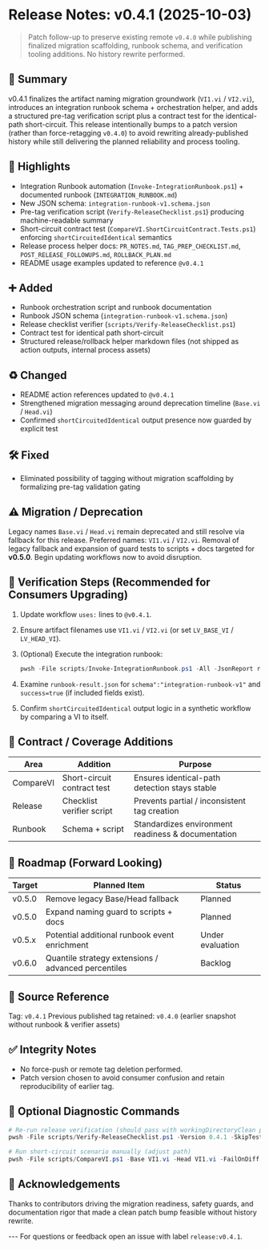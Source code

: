 # Release Notes: v0.4.1 (2025-10-03)

> Patch follow-up to preserve existing remote `v0.4.0` while publishing finalized migration scaffolding, runbook schema,
> and verification tooling additions. No history rewrite performed.

## 📌 Summary

v0.4.1 finalizes the artifact naming migration groundwork (`VI1.vi` / `VI2.vi`), introduces an integration runbook
schema + orchestration helper, and adds a structured pre-tag verification script plus a contract test for the identical-
path short-circuit. This release intentionally bumps to a patch version (rather than force-retagging `v0.4.0`) to avoid
rewriting already-published history while still delivering the planned reliability and process tooling.

## 🚀 Highlights

- Integration Runbook automation (`Invoke-IntegrationRunbook.ps1`) + documented runbook (`INTEGRATION_RUNBOOK.md`)
- New JSON schema: `integration-runbook-v1.schema.json`
- Pre-tag verification script (`Verify-ReleaseChecklist.ps1`) producing machine-readable summary
- Short-circuit contract test (`CompareVI.ShortCircuitContract.Tests.ps1`) enforcing `shortCircuitedIdentical` semantics
- Release process helper docs: `PR_NOTES.md`, `TAG_PREP_CHECKLIST.md`, `POST_RELEASE_FOLLOWUPS.md`, `ROLLBACK_PLAN.md`
- README usage examples updated to reference `@v0.4.1`

## ➕ Added

- Runbook orchestration script and runbook documentation
- Runbook JSON schema (`integration-runbook-v1.schema.json`)
- Release checklist verifier (`scripts/Verify-ReleaseChecklist.ps1`)
- Contract test for identical path short-circuit
- Structured release/rollback helper markdown files (not shipped as action outputs, internal process assets)

## ♻️ Changed

- README action references updated to `@v0.4.1`
- Strengthened migration messaging around deprecation timeline (`Base.vi` / `Head.vi`)
- Confirmed `shortCircuitedIdentical` output presence now guarded by explicit test

## 🛠 Fixed

- Eliminated possibility of tagging without migration scaffolding by formalizing pre-tag validation gating

## ⚠️ Migration / Deprecation

Legacy names `Base.vi` / `Head.vi` remain deprecated and still resolve via fallback for this release. Preferred names:
`VI1.vi` / `VI2.vi`. Removal of legacy fallback and expansion of guard tests to scripts + docs targeted for **v0.5.0**.
Begin updating workflows now to avoid disruption.

## 📐 Verification Steps (Recommended for Consumers Upgrading)

1. Update workflow `uses:` lines to `@v0.4.1`.
2. Ensure artifact filenames use `VI1.vi` / `VI2.vi` (or set `LV_BASE_VI` / `LV_HEAD_VI`).
3. (Optional) Execute the integration runbook:

   ```powershell
   pwsh -File scripts/Invoke-IntegrationRunbook.ps1 -All -JsonReport runbook-result.json
   ```

4. Examine `runbook-result.json` for `schema":"integration-runbook-v1"` and `success=true` (if included fields exist).
5. Confirm `shortCircuitedIdentical` output logic in a synthetic workflow by comparing a VI to itself.

## 🧪 Contract / Coverage Additions

| Area | Addition | Purpose |
|------|----------|---------|
| CompareVI | Short-circuit contract test | Ensures identical-path detection stays stable |
| Release | Checklist verifier script | Prevents partial / inconsistent tag creation |
| Runbook | Schema + script | Standardizes environment readiness & documentation |

## 🔭 Roadmap (Forward Looking)

| Target | Planned Item | Status |
|--------|--------------|--------|
| v0.5.0 | Remove legacy Base/Head fallback | Planned |
| v0.5.0 | Expand naming guard to scripts + docs | Planned |
| v0.5.x | Potential additional runbook event enrichment | Under evaluation |
| v0.6.0 | Quantile strategy extensions / advanced percentiles | Backlog |

## 📄 Source Reference

Tag: `v0.4.1` Previous published tag retained: `v0.4.0` (earlier snapshot without runbook & verifier assets)

## ✅ Integrity Notes

- No force-push or remote tag deletion performed.
- Patch version chosen to avoid consumer confusion and retain reproducibility of earlier tag.

## 🧰 Optional Diagnostic Commands

```powershell
# Re-run release verification (should pass with workingDirectoryClean possibly false if dev edits present)
pwsh -File scripts/Verify-ReleaseChecklist.ps1 -Version 0.4.1 -SkipTests

# Run short-circuit scenario manually (adjust path)
pwsh -File scripts/CompareVI.ps1 -Base VI1.vi -Head VI1.vi -FailOnDiff:$false
```

## 🙌 Acknowledgements

Thanks to contributors driving the migration readiness, safety guards, and documentation rigor that made a clean patch
bump feasible without history rewrite.

--- For questions or feedback open an issue with label `release:v0.4.1`.
